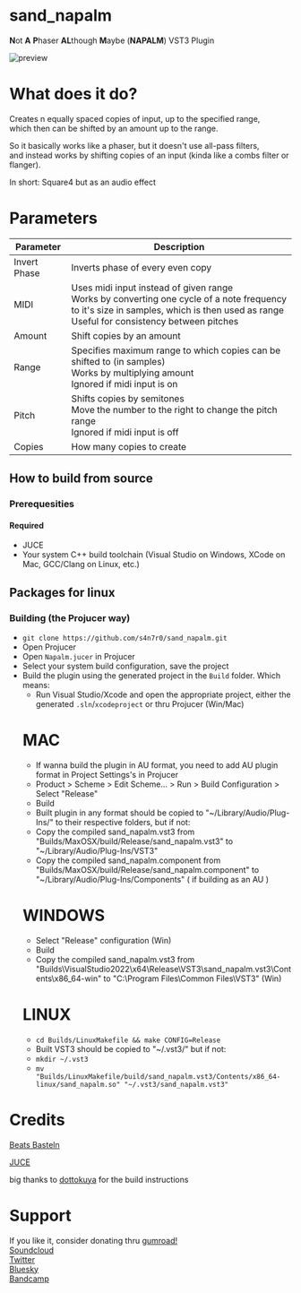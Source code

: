 # sand_napalm

**N**ot **A** **P**haser **AL**though **M**aybe  (**NAPALM**)  VST3 Plugin

![preview](https://i.imgur.com/KDBIDgO.png)

# What does it do?

Creates n equally spaced copies of input, up to the specified range, <br>
which then can be shifted by an amount up to the range.

So it basically works like a phaser, but it doesn't use all-pass filters, <br> 
and instead works by shifting copies of an input (kinda like a combs filter or flanger).

In short: Square4 but as an audio effect

# Parameters

| Parameter    | Description |
| ------------ | ------------ |
| Invert Phase | Inverts phase of every even copy |
| MIDI         | Uses midi input instead of given range <br> Works by converting one cycle of a note frequency to it's size in samples, which is then used as range <br> Useful for consistency between pitches |
| Amount       | Shift copies by an amount |
| Range        | Specifies maximum range to which copies can be shifted to (in samples) <br> Works by multiplying amount <br> Ignored if midi input is on |
| Pitch        | Shifts copies by semitones <br> Move the number to the right to change the pitch range <br> Ignored if midi input is off |
| Copies       | How many copies to create |

## How to build from source

### Prerequesities

#### Required

- JUCE
- Your system C++ build toolchain (Visual Studio on Windows, XCode on Mac, GCC/Clang on Linux, etc.)

## Packages for linux

### Building (the Projucer way)

- ```git clone https://github.com/s4n7r0/sand_napalm.git```
- Open Projucer
- Open `Napalm.jucer` in Projucer
- Select your system build configuration, save the project
- Build the plugin using the generated project in the `Build` folder. Which means:
  + Run Visual Studio/Xcode and open the appropriate project, either the generated `.sln`/`xcodeproject` or thru Projucer (Win/Mac)
  # MAC
  + If wanna build the plugin in AU format, you need to add AU plugin format in Project Settings's in Projucer
  + Product > Scheme > Edit Scheme... > Run > Build Configuration > Select "Release"
  + Build
  + Built plugin in any format should be copied to "~/Library/Audio/Plug-Ins/" to their respective folders, but if not:
  + Copy the compiled sand_napalm.vst3 from "Builds/MaxOSX/build/Release/sand_napalm.vst3" to "~/Library/Audio/Plug-Ins/VST3"
  + Copy the compiled sand_napalm.component from "Builds/MaxOSX/build/Release/sand_napalm.component" to "~/Library/Audio/Plug-Ins/Components" ( if building as an AU )
  # WINDOWS
  + Select "Release" configuration (Win)
  + Build
  + Copy the compiled sand_napalm.vst3 from "Builds\VisualStudio2022\x64\Release\VST3\sand_napalm.vst3\Contents\x86_64-win\" to "C:\Program Files\Common Files\VST3\" (Win)
  # LINUX
  + `cd Builds/LinuxMakefile && make CONFIG=Release`
  + Built VST3 should be copied to "~/.vst3/" but if not:
  + `mkdir ~/.vst3`
  + `mv "Builds/LinuxMakefile/build/sand_napalm.vst3/Contents/x86_64-linux/sand_napalm.so" "~/.vst3/sand_napalm.vst3"`

# Credits
[Beats Basteln](https://www.youtube.com/@Beatsbasteln)

[JUCE](https://www.juce.com)

big thanks to [dottokuya](https://github.com/dottokuya) for the build instructions 

# Support
If you like it, consider donating thru [gumroad!](https://s4n7r0.gumroad.com/l/napalm) <br>
[Soundcloud](https://www.soundcloud.com/s4n7r0) <br>
[Twitter](https://www.twitter.com/s4n7r0) <br>
[Bluesky](https://bsky.app/profile/sandr0.bsky.social) <br>
[Bandcamp](https://s4n7r0.bandcamp.com/track/dragonfly) <br>
